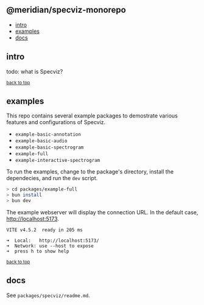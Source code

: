 ## <a name="top"></a> @meridian/specviz-monorepo
* [intro](#intro)
* [examples](#examples)
* [docs](#docs)

## <a name="intro"></a> intro

todo: what is Specviz? 

<small>[back to top](#top)</small>
## <a name="examples"></a> examples

This repo contains several example packages to demostrate various features and configurations of Specviz.

* `example-basic-annotation`
* `example-basic-audio`
* `example-basic-spectrogram`
* `example-full`
* `example-interactive-spectrogram`

To run the examples, change to the package's directory, install the dependecies, and run the `dev` script.

```sh
> cd packages/example-full
> bun install
> bun dev
```

The example webserver will display the connection URL. In the default case, [http://localhost:5173](http://localhost:5173).

```none
VITE v4.5.2  ready in 205 ms

➜  Local:   http://localhost:5173/
➜  Network: use --host to expose
➜  press h to show help
```

<small>[back to top](#top)</small>
## <a name="docs"></a> docs

See `packages/specviz/readme.md`.
